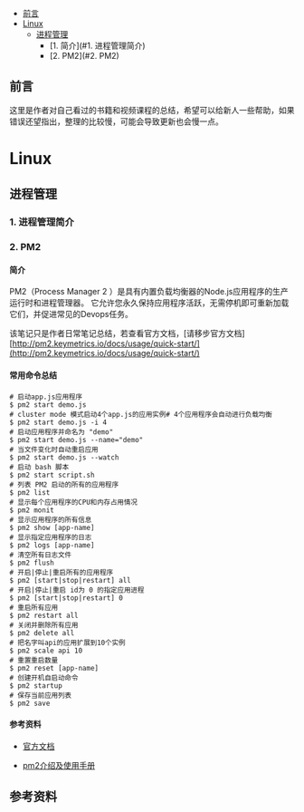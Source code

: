 - [前言](#前言)
- [Linux](#Linux)
  - [进程管理](#进程管理)
    - [1. 简介](#1. 进程管理简介)
    - [2. PM2](#2. PM2)



## 前言

这里是作者对自己看过的书籍和视频课程的总结，希望可以给新人一些帮助，如果错误还望指出，整理的比较慢，可能会导致更新也会慢一点。



# Linux

## 进程管理

### 1. 进程管理简介



### 2. PM2

#### 简介

PM2（Process Manager 2 ）是具有内置负载均衡器的Node.js应用程序的生产运行时和进程管理器。 它允许您永久保持应用程序活跃，无需停机即可重新加载它们，并促进常见的Devops任务。

该笔记只是作者日常笔记总结，若查看官方文档，[请移步官方文档][http://pm2.keymetrics.io/docs/usage/quick-start/](http://pm2.keymetrics.io/docs/usage/quick-start/)

#### 常用命令总结

```shell
# 启动app.js应用程序
$ pm2 start demo.js
# cluster mode 模式启动4个app.js的应用实例# 4个应用程序会自动进行负载均衡
$ pm2 start demo.js -i 4
# 启动应用程序并命名为 "demo"
$ pm2 start demo.js --name="demo"
# 当文件变化时自动重启应用
$ pm2 start demo.js --watch
# 启动 bash 脚本
$ pm2 start script.sh
# 列表 PM2 启动的所有的应用程序
$ pm2 list
# 显示每个应用程序的CPU和内存占用情况
$ pm2 monit 
# 显示应用程序的所有信息
$ pm2 show [app-name] 
# 显示指定应用程序的日志
$ pm2 logs [app-name] 
# 清空所有日志文件
$ pm2 flush 
# 开启|停止|重启所有的应用程序
$ pm2 [start|stop|restart] all
# 开启|停止|重启 id为 0 的指定应用进程
$ pm2 [start|stop|restart] 0
# 重启所有应用
$ pm2 restart all 
# 关闭并删除所有应用
$ pm2 delete all
# 把名字叫api的应用扩展到10个实例
$ pm2 scale api 10
# 重置重启数量
$ pm2 reset [app-name]
# 创建开机自启动命令
$ pm2 startup 
# 保存当前应用列表
$ pm2 save
```

#### 参考资料

- [官方文档]([http://pm2.keymetrics.io/docs/usage/quick-start/](http://pm2.keymetrics.io/docs/usage/quick-start/))

- [pm2介绍及使用手册](https://blog.csdn.net/cs380637384/article/details/82682799)



## 参考资料



